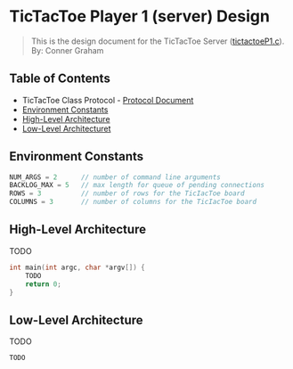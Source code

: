 # TicTacToe Player 1 (server) Design
> This is the design document for the TicTacToe Server ([tictactoeP1.c](https://github.com/CSE-5462-Spring-2021/assignment3-conner-n-ben/blob/master/tictactoeP1.c)).  
> By: Conner Graham

## Table of Contents
- TicTacToe Class Protocol - [Protocol Document](https://docs.google.com/document/d/18NELyK0rywzaeZ_eVgDlaO9Z9MJ82zlH7tFRHX5Gh6M/edit?usp=sharing)
- [Environment Constants](#environment-constants)
- [High-Level Architecture](#high-level-architecture)
- [Low-Level Architecturet](#low-level-architecture)

## Environment Constants
```C#
NUM_ARGS = 2      // number of command line arguments
BACKLOG_MAX = 5   // max length for queue of pending connections
ROWS = 3          // number of rows for the TicIacToe board
COLUMNS = 3       // number of columns for the TicIacToe board
```

## High-Level Architecture
TODO
```C
int main(int argc, char *argv[]) {
    TODO
    return 0;
}
```

## Low-Level Architecture
TODO
```C
TODO
```
